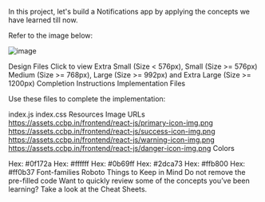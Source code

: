In this project, let's build a Notifications app by applying the concepts we have learned till now.

Refer to the image below:

![image](https://github.com/bukka5sandhya/Notifications-React-Js/assets/133884532/3fb205b8-2e48-44ba-ae98-e1f57000004d)


Design Files
Click to view
Extra Small (Size < 576px), Small (Size >= 576px)
Medium (Size >= 768px), Large (Size >= 992px) and Extra Large (Size >= 1200px)
Completion Instructions
Implementation Files

Use these files to complete the implementation:

index.js
index.css
Resources
Image URLs
https://assets.ccbp.in/frontend/react-js/primary-icon-img.png
https://assets.ccbp.in/frontend/react-js/success-icon-img.png
https://assets.ccbp.in/frontend/react-js/warning-icon-img.png
https://assets.ccbp.in/frontend/react-js/danger-icon-img.png
Colors

Hex: #0f172a
Hex: #ffffff
Hex: #0b69ff
Hex: #2dca73
Hex: #ffb800
Hex: #ff0b37
Font-families
Roboto
Things to Keep in Mind
Do not remove the pre-filled code
Want to quickly review some of the concepts you’ve been learning? Take a look at the Cheat Sheets.
